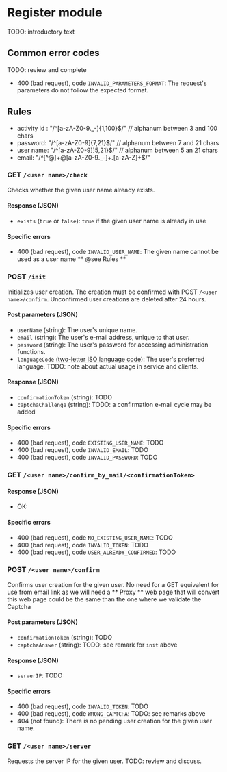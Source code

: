 # Register module

TODO: introductory text


## Common error codes

TODO: review and complete

* 400 (bad request), code `INVALID_PARAMETERS_FORMAT`: The request's parameters do not follow the expected format.

## Rules
* activity id :  "/^[a-zA-Z0-9._-]{1,100}$/" // alphanum between 3 and 100 chars
* password:   "/^[a-zA-Z0-9]{7,21}$/" // alphanum between 7 and 21 chars
* user name: "/^[a-zA-Z0-9]]5,21}$/" // alphanum between 5 an 21 chars
* email: "/^[^@]+@[a-zA-Z0-9._-]+\.[a-zA-Z]+$/"

### GET `/<user name>/check`

Checks whether the given user name already exists.

#### Response (JSON)

* `exists` (`true` or `false`): `true` if the given user name is already in use

#### Specific errors

* 400 (bad request), code `INVALID_USER_NAME`: The given name cannot be used as a user name ** @see  Rules **

### POST `/init`

Initializes user creation. The creation must be confirmed with POST `/<user name>/confirm`. Unconfirmed user creations are deleted after 24 hours.

#### Post parameters (JSON)

* `userName` (string): The user's unique name.
* `email` (string): The user's e-mail address, unique to that user. 
* `password` (string): The user's password for accessing administration functions.
* `languageCode` ([two-letter ISO language code](/DataTypes#TODO)): The user's preferred language. TODO: note about actual usage in service and clients.

#### Response (JSON)

* `confirmationToken` (string): TODO
* `captchaChallenge` (string): TODO: a confirmation e-mail cycle may be added 
   
#### Specific errors

* 400 (bad request), code `EXISTING_USER_NAME`: TODO
* 400 (bad request), code `INVALID_EMAIL`: TODO
* 400 (bad request), code `INVALID_PASSWORD`: TODO

### GET `/<user name>/confirm_by_mail/<confirmationToken>`

#### Response (JSON)

* OK:

#### Specific errors

* 400 (bad request), code `NO_EXISTING_USER_NAME`: TODO
* 400 (bad request), code `INVALID_TOKEN`: TODO
* 400 (bad request), code `USER_ALREADY_CONFIRMED`: TODO

### POST `/<user name>/confirm`

Confirms user creation for the given user. 
No need for a GET equivalent for use from email link as we will need a ** Proxy ** web page that will convert this web page could be the same than the one where we validate the Captcha

#### Post parameters (JSON)

* `confirmationToken` (string): TODO
* `captchaAnswer` (string): TODO: see remark for `init` above

#### Response (JSON)

* `serverIP`: TODO

#### Specific errors

* 400 (bad request), code `INVALID_TOKEN`: TODO
* 400 (bad request), code `WRONG_CAPTCHA`: TODO: see remarks above
* 404 (not found): There is no pending user creation for the given user name.


### GET `/<user name>/server`

Requests the server IP for the given user. TODO: review and discuss.